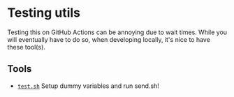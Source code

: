 # Testing utils

Testing this on GitHub Actions can be annoying due to wait times. While you
will eventually have to do so, when developing locally, it's nice to have these
tool(s).

## Tools

- [`test.sh`](local_env_run.sh) Setup dummy variables and run send.sh!
